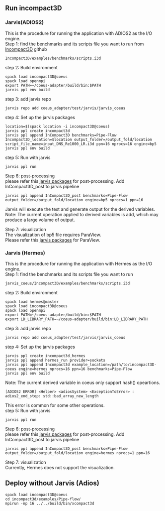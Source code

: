 ##  Run incompact3D 
### Jarvis(ADIOS2)
This is the procedure for running the application with ADIOS2 as the I/O engine.<br>
Step 1: find the benchmarks and its scripts file you want to run from [Incompact3D](https://github.com/xcompact3d/Incompact3d) github
```
Incompact3D/examples/benchmarks/scripts.i3d
```

step 2: Build environment
```
spack load incompact3D@coeus
spack load openmpi
export PATH=~/coeus-adapter/build/bin:$PATH
jarvis ppl env build
```
step 3: add jarvis repo
```
jarvis repo add coeus_adapter/test/jarvis/jarvis_coeus
```
step 4: Set up the jarvis packages
```
location=$(spack location -i incompact3D@coeus)
jarvis ppl create incompact3d
jarvis ppl append InCompact3D benchmarks=Pipe-Flow Incompact3D_location=$location output_folder=/output_fold/location script_file_name=input_DNS_Re1000_LR.i3d ppn=16 nprocs=16 engine=bp5
jarvis ppl env build

```

step 5: Run with jarvis
```
jarvis ppl run
```

Step 6: post-processing<br>
please refer this [jarvis packages](../InCompact3D_post) for post-processing.
Add InCompact3D_post to jarvis pipeline
```
jarvis ppl append InCompact3D_post benchmarks=Pipe-Flow output_folder=/output_fold/location engine=bp5 nprocs=1 ppn=16  
```
Jarvis will execute the test and generate output for the derived variables. <br>
Note: The current operation applied to derived variables is add, which may produce a large volume of output.

Step 7: visualization<br>
The visualization of bp5 file requires ParaView. <br>
Please refer this [jarvis packages](../paraview) for ParaView. <br>

### Jarvis (Hermes)
This is the procedure for running the application with Hermes as the I/O engine.<br>
Step 1: find the benchmarks and its scripts file you want to run
```
jarvis_coeus/Incompact3D/examples/benchmarks/scripts.i3d
```

step 2: Build environment
```
spack load hermes@master
spack load incompact3D@coeus
spack load openmpi
export PATH=~/coeus-adapter/build/bin:$PATH
export LD_LIBRARY_PATH=~/coeus-adapter/build/bin:LD_LIBRARY_PATH
```
step 3: add jarvis repo
```
jarvis repo add coeus_adapter/test/jarvis/jarvis_coeus
```
step 4: Set up the jarvis packages
```
jarvis ppl create incompact3d_hermes
jarvis ppl append hermes_run provider=sockets
jarvis ppl append Incompact3d example_location=/path/to/incompact3D-coeus engine=hermes nprocs=16 ppn=16 benchmarks=Pipe-Flow
jarvis ppl env build
```
Note: The current derived variable in coeus only support hash() opeartions.
```text
[ADIOS2 ERROR] <Helper> <adiosSystem> <ExceptionToError> : adios2_end_step: std::bad_array_new_length
```
This error is common for some other operations.<br>
step 5: Run with jarvis
```
jarvis ppl run
```

Step 6: post-processing<br>
please refer this [jarvis packages](../InCompact3D_post) for post-processing.
Add InCompact3D_post to jarvis pipeline
```
jarvis ppl append InCompact3D_post benchmarks=Pipe-Flow output_folder=/output_fold/location engine=hermes nprocs=1 ppn=16  
```
Step 7: visualization<br>
Currently, Hermes does not support the visualization. 



## Deploy without Jarvis (Adios)
```
spack load incompact3D@coeus
cd incompact3d/examples/Pipe-flow/
mpirun -np 16 ../../build/bin/xcompact3d
```